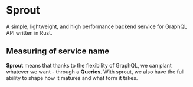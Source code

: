 # Sprout
A simple, lightweight, and high performance backend service for GraphQL API written in Rust.

## Measuring of service name
**Sprout** means that thanks to the flexibility of GraphQL, we can plant whatever we want - through a **Queries**. With sprout, we also have the full ability to shape how it matures and what form it takes.

